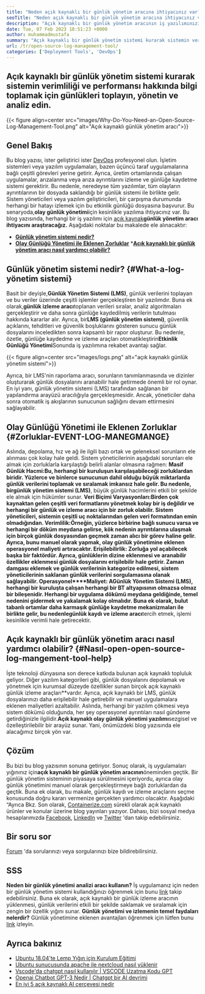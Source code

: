 ```yaml
---
title: "Neden açık kaynaklı bir günlük yönetim aracına ihtiyacınız var?" 
seoTitle: "Neden açık kaynaklı bir günlük yönetim aracına ihtiyacınız var?" 
description: "Açık kaynaklı bir günlük yönetim aracının iş yazılımınızın günlük toplama ve yönetiminde size nasıl fayda sağlayabileceğini öğrenmek için bu kılavuzu inceleyin." 
date: Tue, 07 Feb 2023 18:51:23 +0000
author: muhammadmustafa
summary: "Açık kaynaklı bir günlük yönetim sistemi kurarak sistemin verimliliği ve performansı hakkında bilgi toplamak için günlükleri toplayın, yönetin ve analiz edin." 
url: /tr/open-source-log-management-tool/
categories: ['Deployment Tools', 'DevOps']
---
```


## Açık kaynaklı bir günlük yönetim sistemi kurarak sistemin verimliliği ve performansı hakkında bilgi toplamak için günlükleri toplayın, yönetin ve analiz edin.

{{< figure align=center src="images/Why-Do-You-Need-an-Open-Source-Log-Management-Tool.png" alt="Açık kaynaklı günlük yönetim aracı">}}


## Genel Bakış
Bu blog yazısı, ister geliştirici ister [DevOps][1] profesyonel olun. İşletim sistemleri veya yazılım uygulamaları, bazen üçüncü taraf uygulamalarına bağlı çeşitli görevleri yerine getirir. Ayrıca, üretim ortamlarında çalışan uygulamalar, arızalanma veya arıza ayrıntılarını izleme ve günlüğe kaydetme sistemi gerektirir. Bu nedenle, neredeyse tüm yazılımlar, tüm olayların ayrıntılarının bir dosyada saklandığı bir günlük sistemi ile birlikte gelir. Sistem yöneticileri veya yazılım geliştiricileri, bir çarpışma durumunda herhangi bir hatayı izlemek için bu etkinlik günlüğü dosyasına başvurur. Bu senaryoda,**olay günlük yönetimi**için kesinlikle yazılıma ihtiyacınız var. Bu blog yazısında, herhangi bir iş yazılımı için [açık kaynak][2]**günlük yönetim aracı ihtiyacını araştıracağız.**
Aşağıdaki noktalar bu makalede ele alınacaktır:
* [**Günlük yönetim sistemi nedir?**][3]
* [**Olay Günlüğü Yönetimi ile Eklenen Zorluklar**][4]
***[Açık kaynaklı bir günlük yönetim aracı nasıl yardımcı olabilir?][5]**

## Günlük yönetim sistemi nedir? {#What-a-log-yönetim sistemi}
Basit bir deyişle,**Günlük Yönetim Sistemi (LMS)**, günlük verilerini toplayan ve bu veriler üzerinde çeşitli işlemler gerçekleştiren bir yazılımdır. Buna ek olarak,**günlük izleme aracı**toplanan verileri sıralar, analiz algoritmaları gerçekleştirir ve daha sonra günlüğe kaydedilmiş verilerin tutulması hakkında kararlar alır. Ayrıca, bir**LMS (günlük yönetim sistemi)**, güvenlik açıklarını, tehditleri ve güvenlik boşluklarını gösteren sunucu günlük dosyalarını inceledikten sonra kapsamlı bir rapor oluşturur. Bu nedenle, özetle, günlüğe kaydedme ve izleme araçları otomatikleştirin**Etkinlik Günlüğü Yönetimi**Sonunda iş yazılımına rekabet avantajı sağlar.

{{< figure align=center src="images/logs.png" alt="açık kaynaklı günlük yönetim sistemi">}}

Ayrıca, bir LMS'nin raporlama aracı, sorunların tanımlanmasında ve dizinler oluşturarak günlük dosyalarını aranabilir hale getirmede önemli bir rol oynar. En iyi yanı, günlük yönetim sistemi (LMS) tarafından sağlanan bir yapılandırma arayüzü aracılığıyla gerçekleşmesidir. Ancak, yöneticiler daha sonra otomatik iş akışlarının sunucunun sağlığını devam ettirmesini sağlayabilir.

## Olay Günlüğü Yönetimi ile Eklenen Zorluklar {#Zorluklar-EVENT-LOG-MANEGMANGE}
Aslında, depolama, hız ve ağ ile ilgili bazı ortak ve geleneksel sorunların ele alınması çok kolay hale geldi. Sistem yöneticilerinin aşağıdaki sorunları ele almak için zorluklarla karşılaştığı belirli alanlar olmasına rağmen:
**Masif Günlük Hacmi:**Bu, herhangi bir kuruluşun karşılaşabileceği zorluklardan biridir. Yüzlerce ve binlerce sunucunun dahil olduğu büyük miktarlarda günlük verilerini toplamak ve sıralamak imkansız hale gelir. Bu nedenle, bir**günlük yönetim sistemi (LMS)**, büyük günlük hacimlerini etkili bir şekilde ele almak için hükümler sunar.
**Veri Biçimi Varyasyonları:**Birden çok kaynaktan gelen çeşitli veri formatlarını yönetmek kolay bir iş değildir ve herhangi bir günlük ve izleme aracı için bir zorluk olabilir. Sistem yöneticileri, sistemin çeşitli uç noktalarından gelen veri formatından emin olmadığından.
**Verimlilik:**Örneğin, yüzlerce birbirine bağlı sunucu varsa ve herhangi bir döküm meydana gelirse, kök nedenin ayrıntılarına ulaşmak için birçok günlük dosyasından geçmek zaman alıcı bir görev haline gelir. Ayrıca, bunu manuel olarak yapmak, olay günlük yönetimine eklenen operasyonel maliyeti artıracaktır.
**Erişilebilirlik**: Zorluğa yol açabilecek başka bir faktördür. Ayrıca, günlüklerin dizine eklenmesi ve aranabilir özellikler eklenmesi günlük dosyalarını erişilebilir hale getirir. Zaman damgası eklemek ve günlük verilerinin kategorize edilmesi, sistem yöneticilerinin saklanan günlük verilerini sorgulamasına olanak sağlayabilir.
**Operasyonel****Maliyet**: A**Günlük Yönetim Sistemi (LMS)**, herhangi bir kuruluşta çalışan herhangi bir BT altyapısının olmazsa olmaz bir bileşenidir. Herhangi bir uygulama dökümü meydana geldiğinde, temel nedenini gidermek ve yakalamak kolay olmalıdır. Buna ek olarak, bulut tabanlı ortamlar daha karmaşık günlüğe kaydetme mekanizmaları ile birlikte gelir, bu nedenle**günlük kaydı ve izleme aracı**tercih etmek, işlemi kesinlikle verimli hale getirecektir.

## Açık kaynaklı bir günlük yönetim aracı nasıl yardımcı olabilir? {#Nasıl-open-open-source-log-mangement-tool-help}
İşte teknoloji dünyasına son derece katkıda bulunan açık kaynaklı topluluk geliyor. Diğer yazılım kategorileri gibi, günlük dosyalarını depolamak ve yönetmek için kurumsal düzeyde özellikler sunan birçok açık kaynaklı günlük izleme araçları**vardır. Ayrıca, açık kaynaklı bir LMS, günlük dosyalarınızı daha erişilebilir hale getirebilir ve manuel uygulamalara eklenen maliyetleri azaltabilir.
Aslında, herhangi bir yazılım çökmesi veya sistem dökümü olduğunda, her şey operasyonel ayrıntıları nasıl gündeme getirdiğinizle ilgilidir.**Açık kaynaklı olay günlük yönetimi yazılımı**sezgisel ve özelleştirilebilir bir arayüz sunar. Yani, önümüzdeki blog yazısında ele alacağımız birçok yön var.

## Çözüm
Bu bizi bu blog yazısının sonuna getiriyor. Sonuç olarak, iş uygulamaları yığınınız için**açık kaynaklı bir günlük yönetim aracının**öneminden geçtik. Bir günlük yönetim sisteminin piyasaya sürülmesini içeriyordu, ayrıca olay günlük yönetimini manuel olarak gerçekleştirmeye bağlı zorluklardan da geçtik. Buna ek olarak, bu makale, günlük kaydı ve izleme araçlarını seçme konusunda doğru kararı vermenize gerçekten yardımcı olacaktır. Aşağıdaki “Ayrıca Bkz.
Son olarak, [Containerize.com][6] sürekli olarak açık kaynaklı ürünler ve konular üzerine blog yayınları yazıyor. Dahası, bizi sosyal medya hesaplarımızda [Facebook][7], [LinkedIn][8] ve [Twitter][9] 'dan takip edebilirsiniz.

## Bir soru sor
[Forum][10] 'da sorularınızı veya sorgularınızı bize bildirebilirsiniz.

## SSS
**Neden bir günlük yönetimi analizi aracı kullanın?**
İş uygulamanız için neden bir günlük yönetim sistemi kullandığınızı öğrenmek için bunu [link][3] takip edebilirsiniz. Buna ek olarak, açık kaynaklı bir günlük izleme aracının yüklenmesi, günlük verilerini etkili bir şekilde saklamak ve sıralamak için zengin bir özellik yığını sunar.
**Günlük yönetimi ve izlemenin temel faydaları nelerdir?**
Günlük yönetimine eklenen avantajları öğrenmek için lütfen bunu [link][5] izleyin.

## Ayrıca bakınız
  * [Ubuntu 18.04'te Lemp Yığın için Kurulum Eğitimi][11]
  * [Ubuntu sunucusunda apache ile nextcloud nasıl yüklenir][12]
  * [Vscode'da chatgpt nasıl kullanılır | VSCODE Uzatma Kodu GPT][13]
  * [Openai Chatbot GPT-3 Nedir | Chatgpt bir AI devrimi][14]
  * [En iyi 5 açık kaynaklı AI çerçevesi nedir][15]

  
[1]: https://products.containerize.com/devops/
[2]: https://products.containerize.com/
[3]: #What-is-a-Log-Management-System
[4]: #Challenges-attached-with-Event-Log-Management
[5]: #How-an-open-source-Log-Management-Tool-can-help
[6]: https://www.containerize.com/
[7]: https://web.facebook.com/containerize
[8]: https://www.linkedin.com/company/containerize/
[9]: https://twitter.com/containerize_co
[10]: https://forum.containerize.com/
[11]: https://blog.containerize.com/web-server-solution-stack/setup-tutorial-for-lemp-stack-on-ubuntu-18-04/
[12]: https://blog.containerize.com/backup-and-sync-software/how-to-install-nextcloud-with-apache-on-ubuntu-server/
[13]: https://blog.containerize.com/artificial-intelligence/how-to-use-chatgpt-in-vscode-the-vscode-extension-codegpt/
[14]: https://blog.containerize.com/artificial-intelligence/what-is-openai-chatbot-gpt-3-chatgpt-an-ai-revolution/
[15]: https://blog.containerize.com/artificial-intelligence/top-5-open-source-ai-frameworks/
